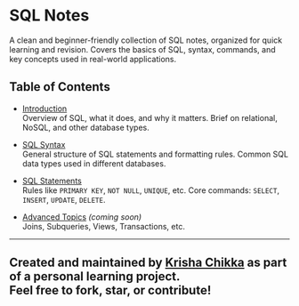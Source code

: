 # SQL Notes

A clean and beginner-friendly collection of SQL notes, organized for quick learning and revision. Covers the basics of SQL, syntax, commands, and key concepts used in real-world applications.

## Table of Contents

- [Introduction](./Intro.md)  
  Overview of SQL, what it does, and why it matters.
  Brief on relational, NoSQL, and other database types.

- [SQL Syntax](./Syntax.md)  
  General structure of SQL statements and formatting rules.
  Common SQL data types used in different databases.

- [SQL Statements](./Statements.md)  
  Rules like `PRIMARY KEY`, `NOT NULL`, `UNIQUE`, etc.
  Core commands: `SELECT`, `INSERT`, `UPDATE`, `DELETE`.

- [Advanced Topics](./Advanced.md) *(coming soon)*  
  Joins, Subqueries, Views, Transactions, etc.


---
Created and maintained by [Krisha Chikka](https://github.com/krishachikka) as part of a personal learning project.  
Feel free to fork, star, or contribute!
---
